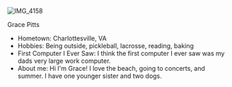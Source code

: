 

![IMG_4158](https://github.com/user-attachments/assets/ccd3f277-a5bc-4082-a217-8c51d441ab85)

Grace Pitts
- Hometown: Charlottesville, VA
- Hobbies: Being outside, pickleball, lacrosse, reading, baking
- First Computer I Ever Saw: I think the first computer I ever saw was my dads very large work computer.
- About me: Hi I'm Grace! I love the beach, going to concerts, and summer. I have one younger sister and two dogs. 
